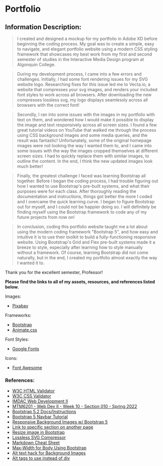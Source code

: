 # Portfolio

## Information Description:

>I created and designed a mockup for my portfolio in Adobe XD before beginning the coding process. My goal was to create a simple, easy to navigate, and elegant portfolio website using a modern CSS styling framework that showcases my best work from my first and second semester of studies in the Interactive Media Design program at Algonquin College.
 
>During my development process, I came into a few errors and challenges. Initially, I had some font rendering issues for my SVG website logo. Researching fixes for this issue led me to Vecta.io, a website that compresses your svg images, and renders your included font styles to work across all browsers. After downloading the new compresses lossless svg, my logo displays seamlessly across all browsers with the correct font!
 
>Secondly, I ran into some issues with the images in my portfolio with text on them, and wondered how I would make it possible to display the image and text responsively across all screen sizes. I found a few great tutorial videos on YouTube that walked me through the process using CSS background images and some media queries, and the result was fantastic! Unfortunately, some of the original homepage images were not looking the way I wanted them to, and I came into some issues with the way the images cropped themselves at different screen sizes. I had to quickly replace them with similar images, to outline the content. In the end, I think the new updated images look much better!
 
>Finally, the greatest challenge I faced was learning Bootstrap all together. Before I began the coding process, I had trouble figuring out how I wanted to use Bootstrap's pre-built systems, and what their purposes were for each class. After thoroughly reading the documentation and instructions, things got better the more I coded and I overcame the quick learning curve. I began to figure Bootstrap out for myself, and I could not be happier doing so. I will definitely be finding myself using the Bootstrap framework to code any of my future projects from now on!
 
>In conclusion, coding this portfolio website taught me a lot about using the modern coding framework "Bootstrap 5", and how easy and intuitive it is to use their toolkit to build a fully-functioning responsive website. Using Bootstrap's Grid and Flex pre-built systems made it a breeze to style, especially after learning how to style manually without a framework. Of course, learning Bootstrap did not come naturally, but in the end, I created my portfolio almost exactly the way I wanted it to.

Thank you for the excellent semester, Professor!

**Please find the links to all of my assets, resources, and references listed below.**

Images:
* [Pixabay](https://pixabay.com/)

Frameworks: 
* [Bootstrap](https://getbootstrap.com/)
* [Animate.css](https://animate.style/)

Font Styles:
* [Google Fonts](https://fonts.google.com/)

Icons:
* [Font Awesome](https://fontawesome.com/)

### References:
* [W3C HTML Validator](https://validator.w3.org/nu/)
* [W3C CSS Validator](https://jigsaw.w3.org/css-validator/)
* [IMDAC Web Development II](https://imdac.github.io/mtm6201/content/)
* [MTM6201 - Web Dev II - Week 10 - Section 010 - Spring 2022](https://youtu.be/KoeG--XXVnU)
* [Bootstrap 5.2 Docs/Instructions](https://getbootstrap.com/)
* [Bootstrap 5 Navbar Tutorial](https://youtu.be/akXfF066MY0)
* [Responsive Background Images w/ Bootstrap 5](https://youtu.be/W87XNjvXiWw)
* [Link to specific section on another page](https://stackoverflow.com/questions/17687328/getting-a-link-to-go-to-a-specific-section-on-another-page)
* [Resize image in Bootstrap](https://www.codegrepper.com/code-examples/whatever/resize+image+in+bootstrap)
* [Lossless SVG Compressor](https://vecta.io/nano)
* [Markdown Cheat Sheet](https://www.markdownguide.org/cheat-sheet)
* [Max-Width for Body Using Bootstrap](https://stackoverflow.com/questions/9730263/setting-max-width-for-body-using-bootstrap)
* [Alt text hack for Background Images](https://www.davidmacd.com/blog/alternate-text-for-css-background-images.html)
* [Alt tags to use instead of div](https://html5doctor.com/element-index/)